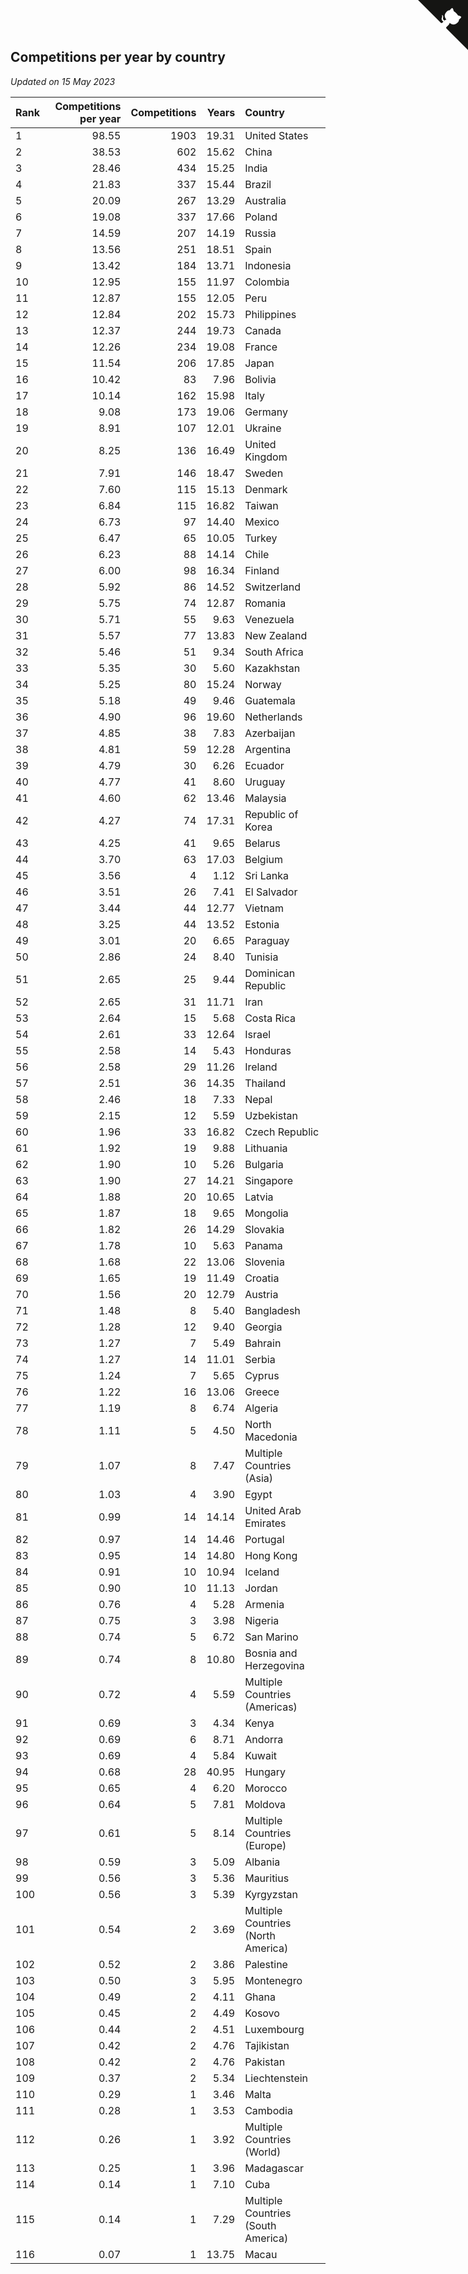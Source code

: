 ## Competitions per year by country

*Updated on 15 May 2023*

| Rank | Competitions per year | Competitions | Years | Country |
| :--- | ---: | ---: | ---: | :--- |
| 1 | 98.55 | 1903 | 19.31 | United States |
| 2 | 38.53 | 602 | 15.62 | China |
| 3 | 28.46 | 434 | 15.25 | India |
| 4 | 21.83 | 337 | 15.44 | Brazil |
| 5 | 20.09 | 267 | 13.29 | Australia |
| 6 | 19.08 | 337 | 17.66 | Poland |
| 7 | 14.59 | 207 | 14.19 | Russia |
| 8 | 13.56 | 251 | 18.51 | Spain |
| 9 | 13.42 | 184 | 13.71 | Indonesia |
| 10 | 12.95 | 155 | 11.97 | Colombia |
| 11 | 12.87 | 155 | 12.05 | Peru |
| 12 | 12.84 | 202 | 15.73 | Philippines |
| 13 | 12.37 | 244 | 19.73 | Canada |
| 14 | 12.26 | 234 | 19.08 | France |
| 15 | 11.54 | 206 | 17.85 | Japan |
| 16 | 10.42 | 83 | 7.96 | Bolivia |
| 17 | 10.14 | 162 | 15.98 | Italy |
| 18 | 9.08 | 173 | 19.06 | Germany |
| 19 | 8.91 | 107 | 12.01 | Ukraine |
| 20 | 8.25 | 136 | 16.49 | United Kingdom |
| 21 | 7.91 | 146 | 18.47 | Sweden |
| 22 | 7.60 | 115 | 15.13 | Denmark |
| 23 | 6.84 | 115 | 16.82 | Taiwan |
| 24 | 6.73 | 97 | 14.40 | Mexico |
| 25 | 6.47 | 65 | 10.05 | Turkey |
| 26 | 6.23 | 88 | 14.14 | Chile |
| 27 | 6.00 | 98 | 16.34 | Finland |
| 28 | 5.92 | 86 | 14.52 | Switzerland |
| 29 | 5.75 | 74 | 12.87 | Romania |
| 30 | 5.71 | 55 | 9.63 | Venezuela |
| 31 | 5.57 | 77 | 13.83 | New Zealand |
| 32 | 5.46 | 51 | 9.34 | South Africa |
| 33 | 5.35 | 30 | 5.60 | Kazakhstan |
| 34 | 5.25 | 80 | 15.24 | Norway |
| 35 | 5.18 | 49 | 9.46 | Guatemala |
| 36 | 4.90 | 96 | 19.60 | Netherlands |
| 37 | 4.85 | 38 | 7.83 | Azerbaijan |
| 38 | 4.81 | 59 | 12.28 | Argentina |
| 39 | 4.79 | 30 | 6.26 | Ecuador |
| 40 | 4.77 | 41 | 8.60 | Uruguay |
| 41 | 4.60 | 62 | 13.46 | Malaysia |
| 42 | 4.27 | 74 | 17.31 | Republic of Korea |
| 43 | 4.25 | 41 | 9.65 | Belarus |
| 44 | 3.70 | 63 | 17.03 | Belgium |
| 45 | 3.56 | 4 | 1.12 | Sri Lanka |
| 46 | 3.51 | 26 | 7.41 | El Salvador |
| 47 | 3.44 | 44 | 12.77 | Vietnam |
| 48 | 3.25 | 44 | 13.52 | Estonia |
| 49 | 3.01 | 20 | 6.65 | Paraguay |
| 50 | 2.86 | 24 | 8.40 | Tunisia |
| 51 | 2.65 | 25 | 9.44 | Dominican Republic |
| 52 | 2.65 | 31 | 11.71 | Iran |
| 53 | 2.64 | 15 | 5.68 | Costa Rica |
| 54 | 2.61 | 33 | 12.64 | Israel |
| 55 | 2.58 | 14 | 5.43 | Honduras |
| 56 | 2.58 | 29 | 11.26 | Ireland |
| 57 | 2.51 | 36 | 14.35 | Thailand |
| 58 | 2.46 | 18 | 7.33 | Nepal |
| 59 | 2.15 | 12 | 5.59 | Uzbekistan |
| 60 | 1.96 | 33 | 16.82 | Czech Republic |
| 61 | 1.92 | 19 | 9.88 | Lithuania |
| 62 | 1.90 | 10 | 5.26 | Bulgaria |
| 63 | 1.90 | 27 | 14.21 | Singapore |
| 64 | 1.88 | 20 | 10.65 | Latvia |
| 65 | 1.87 | 18 | 9.65 | Mongolia |
| 66 | 1.82 | 26 | 14.29 | Slovakia |
| 67 | 1.78 | 10 | 5.63 | Panama |
| 68 | 1.68 | 22 | 13.06 | Slovenia |
| 69 | 1.65 | 19 | 11.49 | Croatia |
| 70 | 1.56 | 20 | 12.79 | Austria |
| 71 | 1.48 | 8 | 5.40 | Bangladesh |
| 72 | 1.28 | 12 | 9.40 | Georgia |
| 73 | 1.27 | 7 | 5.49 | Bahrain |
| 74 | 1.27 | 14 | 11.01 | Serbia |
| 75 | 1.24 | 7 | 5.65 | Cyprus |
| 76 | 1.22 | 16 | 13.06 | Greece |
| 77 | 1.19 | 8 | 6.74 | Algeria |
| 78 | 1.11 | 5 | 4.50 | North Macedonia |
| 79 | 1.07 | 8 | 7.47 | Multiple Countries (Asia) |
| 80 | 1.03 | 4 | 3.90 | Egypt |
| 81 | 0.99 | 14 | 14.14 | United Arab Emirates |
| 82 | 0.97 | 14 | 14.46 | Portugal |
| 83 | 0.95 | 14 | 14.80 | Hong Kong |
| 84 | 0.91 | 10 | 10.94 | Iceland |
| 85 | 0.90 | 10 | 11.13 | Jordan |
| 86 | 0.76 | 4 | 5.28 | Armenia |
| 87 | 0.75 | 3 | 3.98 | Nigeria |
| 88 | 0.74 | 5 | 6.72 | San Marino |
| 89 | 0.74 | 8 | 10.80 | Bosnia and Herzegovina |
| 90 | 0.72 | 4 | 5.59 | Multiple Countries (Americas) |
| 91 | 0.69 | 3 | 4.34 | Kenya |
| 92 | 0.69 | 6 | 8.71 | Andorra |
| 93 | 0.69 | 4 | 5.84 | Kuwait |
| 94 | 0.68 | 28 | 40.95 | Hungary |
| 95 | 0.65 | 4 | 6.20 | Morocco |
| 96 | 0.64 | 5 | 7.81 | Moldova |
| 97 | 0.61 | 5 | 8.14 | Multiple Countries (Europe) |
| 98 | 0.59 | 3 | 5.09 | Albania |
| 99 | 0.56 | 3 | 5.36 | Mauritius |
| 100 | 0.56 | 3 | 5.39 | Kyrgyzstan |
| 101 | 0.54 | 2 | 3.69 | Multiple Countries (North America) |
| 102 | 0.52 | 2 | 3.86 | Palestine |
| 103 | 0.50 | 3 | 5.95 | Montenegro |
| 104 | 0.49 | 2 | 4.11 | Ghana |
| 105 | 0.45 | 2 | 4.49 | Kosovo |
| 106 | 0.44 | 2 | 4.51 | Luxembourg |
| 107 | 0.42 | 2 | 4.76 | Tajikistan |
| 108 | 0.42 | 2 | 4.76 | Pakistan |
| 109 | 0.37 | 2 | 5.34 | Liechtenstein |
| 110 | 0.29 | 1 | 3.46 | Malta |
| 111 | 0.28 | 1 | 3.53 | Cambodia |
| 112 | 0.26 | 1 | 3.92 | Multiple Countries (World) |
| 113 | 0.25 | 1 | 3.96 | Madagascar |
| 114 | 0.14 | 1 | 7.10 | Cuba |
| 115 | 0.14 | 1 | 7.29 | Multiple Countries (South America) |
| 116 | 0.07 | 1 | 13.75 | Macau |


<a href="https://github.com/JustinTimeCuber/wca_statistics" class="github-corner" aria-label="View source on Github"><svg width="80" height="80" viewBox="0 0 250 250" style="fill:#151513; color:#fff; position: absolute; top: 0; border: 0; right: 0;" aria-hidden="true"><path d="M0,0 L115,115 L130,115 L142,142 L250,250 L250,0 Z"></path><path d="M128.3,109.0 C113.8,99.7 119.0,89.6 119.0,89.6 C122.0,82.7 120.5,78.6 120.5,78.6 C119.2,72.0 123.4,76.3 123.4,76.3 C127.3,80.9 125.5,87.3 125.5,87.3 C122.9,97.6 130.6,101.9 134.4,103.2" fill="currentColor" style="transform-origin: 130px 106px;" class="octo-arm"></path><path d="M115.0,115.0 C114.9,115.1 118.7,116.5 119.8,115.4 L133.7,101.6 C136.9,99.2 139.9,98.4 142.2,98.6 C133.8,88.0 127.5,74.4 143.8,58.0 C148.5,53.4 154.0,51.2 159.7,51.0 C160.3,49.4 163.2,43.6 171.4,40.1 C171.4,40.1 176.1,42.5 178.8,56.2 C183.1,58.6 187.2,61.8 190.9,65.4 C194.5,69.0 197.7,73.2 200.1,77.6 C213.8,80.2 216.3,84.9 216.3,84.9 C212.7,93.1 206.9,96.0 205.4,96.6 C205.1,102.4 203.0,107.8 198.3,112.5 C181.9,128.9 168.3,122.5 157.7,114.1 C157.9,116.9 156.7,120.9 152.7,124.9 L141.0,136.5 C139.8,137.7 141.6,141.9 141.8,141.8 Z" fill="currentColor" class="octo-body"></path></svg></a><style>.github-corner:hover .octo-arm{animation:octocat-wave 560ms ease-in-out}@keyframes octocat-wave{0%,100%{transform:rotate(0)}20%,60%{transform:rotate(-25deg)}40%,80%{transform:rotate(10deg)}}@media (max-width:500px){.github-corner:hover .octo-arm{animation:none}.github-corner .octo-arm{animation:octocat-wave 560ms ease-in-out}}</style>
